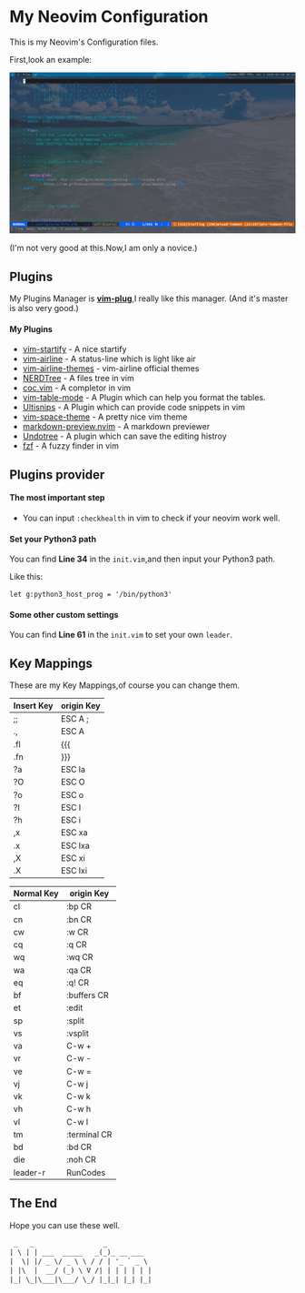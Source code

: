 # My Neovim Configuration

This is my Neovim's Configuration files.

First,look an example:

![TheExample](./demo.png)

(I'm not very good at this.Now,I am only a novice.)

## Plugins

My Plugins Manager is **[vim-plug](https://github.com/junegunn/vim-plug)**,I really like this manager. (And it's master is also very good.)

#### My Plugins

- [vim-startify](https://github.com/mhinz/vim-startify) - A nice startify
- [vim-airline](https://github.com/vim-airline/vim-airline) - A status-line which is light like air
- [vim-airline-themes](https://github.com/vim-airline/vim-airline-themes) - vim-airline official themes
- [NERDTree](https://github.com/scrooloose/nerdtree) - A files tree in vim
- [coc.vim](https://github.com/neoclide/coc.vim) - A completor in vim
- [vim-table-mode](https://github.com/dhruvasagar/vim-table-mode) - A Plugin which can help you format the tables.
- [Ultisnips](https://github.com/SirVer/ultisnips) - A Plugin which can provide code snippets in vim
- [vim-space-theme](https://github.com/liuchengxu/space-vim-theme) - A pretty nice vim theme
- [markdown-preview.nvim](https://github.com/iamcco/markdown-preview.nvim) - A markdown previewer
- [Undotree](https://github.com/mbbill/undotree) - A plugin which can save the editing histroy
- [fzf](https://github.com/junegunn/fzf) - A fuzzy finder in vim


## Plugins provider

#### The most important step

- You can input `:checkhealth` in vim to check if your neovim work well.

#### Set your Python3 path

You can find __Line 34__ in the `init.vim`,and then input your Python3 path.

Like this:
```vim
let g:python3_host_prog = '/bin/python3'
```

#### Some other custom settings

You can find __Line 61__ in the `init.vim` to set your own `leader`.


## Key Mappings

These are my Key Mappings,of course you can change them.

| Insert Key | origin Key |
|------------|------------|
| ;;         | ESC A ;    |
| .,         | ESC A      |
| .fl        | {{{        |
| .fn        | }}}        |
| ?a         | ESC la     |
| ?O         | ESC O      |
| ?o         | ESC o      |
| ?I         | ESC I      |
| ?h         | ESC i      |
| ,x         | ESC xa     |
| .x         | ESC lxa    |
| ,X         | ESC xi     |
| .X         | ESC lxi    |

| Normal Key | origin Key   |
|------------|--------------|
| cl         | :bp CR       |
| cn         | :bn CR       |
| cw         | :w CR        |
| cq         | :q CR        |
| wq         | :wq CR       |
| wa         | :qa CR       |
| eq         | :q! CR       |
| bf         | :buffers CR  |
| et         | :edit        |
| sp         | :split       |
| vs         | :vsplit      |
| va         | C-w +        |
| vr         | C-w -        |
| ve         | C-w =        |
| vj         | C-w j        |
| vk         | C-w k        |
| vh         | C-w h        |
| vl         | C-w l        |
| tm         | :terminal CR |
| bd         | :bd CR       |
| die        | :noh CR      |
| leader-r   | RunCodes     |


## The End

Hope you can use these well.

```vim
 _   _                 _           
| \ | | ___  _____   _(_)_ __ ___  
|  \| |/ _ \/ _ \ \ / / | '_ ` _ \ 
| |\  |  __/ (_) \ V /| | | | | | |
|_| \_|\___|\___/ \_/ |_|_| |_| |_|
```
